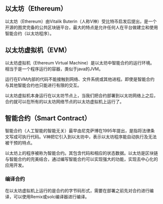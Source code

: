 ## 以太坊（Ethereum）

以太坊（Ethereum）由Vitalik Buterin（人称V神）受比特币启发后提出，是一个开源的图灵完备的公共区块链平台，最大的特点是允许任何人在平台做建立和使用智能合约（以太坊程序）。

## 以太坊虚拟机（EVM）

以太坊虚拟机（Ethereum Virtual Machine）是以太坊中智能合约的运行环境。相当于是一个程序运行的容器，类似于java的JVM。

运行在EVM内部的代码不能接触到网络、文件系统或其他进程。即使是智能合约与其他智能合约也只能进行有限的交互。

以太坊虚拟机本身运行在以太坊节点上，当我们把合约部署到以太坊网络上之后，合约就可以在所有的以太坊网络节点的以太坊虚拟机上运行了。

## 智能合约（Smart Contract）

智能合约（人工智能的智能无关）最早由尼克萨博在1995年提出，是指将法律条文写成可执行代码。V神把它引入到以太坊中，表示以太坊程序能自动执行及无法被干预的特点。

以太坊上的程序被称为智能合约。其包含代码和相应的状态数据。以太坊是区块链与智能合约的完美结合，通过编写智能合约可以实现强大的功能，实现去中心化的应用开发。

### 编译合约

在以太坊虚拟机上运行的是合约的字节码形式，需要在部署之前先对合约进行编译，可以使用Remix或solc编译器进行编译。